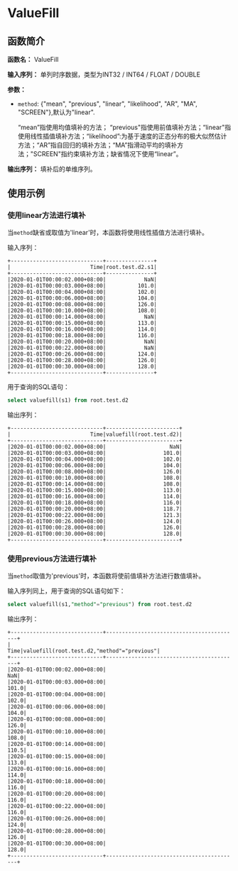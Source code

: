 # ValueFill

## 函数简介

**函数名：** ValueFill

**输入序列：** 单列时序数据，类型为INT32 / INT64 / FLOAT / DOUBLE

**参数：**

+ `method`: {"mean", "previous", "linear", "likelihood", "AR", "MA", "SCREEN"},默认为"linear". 

  “mean”指使用均值填补的方法； “previous"指使用前值填补方法；“linear"指使用线性插值填补方法；“likelihood”:为基于速度的正态分布的极大似然估计方法；“AR”指自回归的填补方法；“MA”指滑动平均的填补方法；"SCREEN"指约束填补方法；缺省情况下使用“linear”。

**输出序列：** 填补后的单维序列。

## 使用示例
### 使用linear方法进行填补
当`method`缺省或取值为'linear'时，本函数将使用线性插值方法进行填补。

输入序列：

```
+-----------------------------+---------------+
|                         Time|root.test.d2.s1|
+-----------------------------+---------------+
|2020-01-01T00:00:02.000+08:00|            NaN|
|2020-01-01T00:00:03.000+08:00|          101.0|
|2020-01-01T00:00:04.000+08:00|          102.0|
|2020-01-01T00:00:06.000+08:00|          104.0|
|2020-01-01T00:00:08.000+08:00|          126.0|
|2020-01-01T00:00:10.000+08:00|          108.0|
|2020-01-01T00:00:14.000+08:00|            NaN|
|2020-01-01T00:00:15.000+08:00|          113.0|
|2020-01-01T00:00:16.000+08:00|          114.0|
|2020-01-01T00:00:18.000+08:00|          116.0|
|2020-01-01T00:00:20.000+08:00|            NaN|
|2020-01-01T00:00:22.000+08:00|            NaN|
|2020-01-01T00:00:26.000+08:00|          124.0|
|2020-01-01T00:00:28.000+08:00|          126.0|
|2020-01-01T00:00:30.000+08:00|          128.0|
+-----------------------------+---------------+
```

用于查询的SQL语句：

```sql
select valuefill(s1) from root.test.d2
```

输出序列：



```
+-----------------------------+-----------------------+
|                         Time|valuefill(root.test.d2)|
+-----------------------------+-----------------------+
|2020-01-01T00:00:02.000+08:00|                    NaN|
|2020-01-01T00:00:03.000+08:00|                  101.0|
|2020-01-01T00:00:04.000+08:00|                  102.0|
|2020-01-01T00:00:06.000+08:00|                  104.0|
|2020-01-01T00:00:08.000+08:00|                  126.0|
|2020-01-01T00:00:10.000+08:00|                  108.0|
|2020-01-01T00:00:14.000+08:00|                  108.0|
|2020-01-01T00:00:15.000+08:00|                  113.0|
|2020-01-01T00:00:16.000+08:00|                  114.0|
|2020-01-01T00:00:18.000+08:00|                  116.0|
|2020-01-01T00:00:20.000+08:00|                  118.7|
|2020-01-01T00:00:22.000+08:00|                  121.3|
|2020-01-01T00:00:26.000+08:00|                  124.0|
|2020-01-01T00:00:28.000+08:00|                  126.0|
|2020-01-01T00:00:30.000+08:00|                  128.0|
+-----------------------------+-----------------------+
```



### 使用previous方法进行填补

当`method`取值为'previous'时，本函数将使前值填补方法进行数值填补。

输入序列同上，用于查询的SQL语句如下：

```sql
select valuefill(s1,"method"="previous") from root.test.d2
```

输出序列：

```
+-----------------------------+------------------------------------------+
|                         Time|valuefill(root.test.d2,"method"="previous"|
+-----------------------------+------------------------------------------+
|2020-01-01T00:00:02.000+08:00|                                       NaN|
|2020-01-01T00:00:03.000+08:00|                                     101.0|
|2020-01-01T00:00:04.000+08:00|                                     102.0|
|2020-01-01T00:00:06.000+08:00|                                     104.0|
|2020-01-01T00:00:08.000+08:00|                                     126.0|
|2020-01-01T00:00:10.000+08:00|                                     108.0|
|2020-01-01T00:00:14.000+08:00|                                     110.5|
|2020-01-01T00:00:15.000+08:00|                                     113.0|
|2020-01-01T00:00:16.000+08:00|                                     114.0|
|2020-01-01T00:00:18.000+08:00|                                     116.0|
|2020-01-01T00:00:20.000+08:00|                                     116.0|
|2020-01-01T00:00:22.000+08:00|                                     116.0|
|2020-01-01T00:00:26.000+08:00|                                     124.0|
|2020-01-01T00:00:28.000+08:00|                                     126.0|
|2020-01-01T00:00:30.000+08:00|                                     128.0|
+-----------------------------+------------------------------------------+
```

